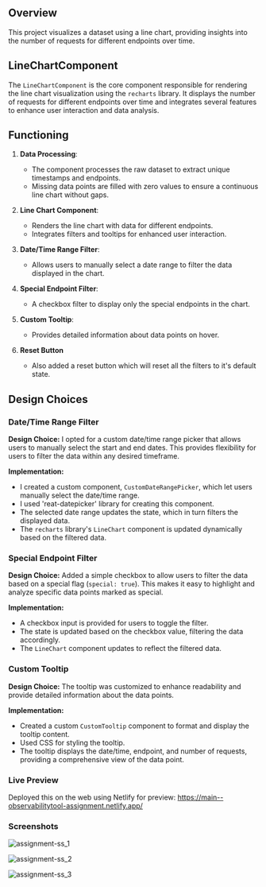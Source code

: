
## Overview

This project visualizes a dataset using a line chart, providing insights into the number of requests for different endpoints over time.

## LineChartComponent

The `LineChartComponent` is the core component responsible for rendering the line chart visualization using the `recharts` library. It displays the number of requests for different endpoints over time and integrates several features to enhance user interaction and data analysis.

## Functioning

1. **Data Processing**:
   - The component processes the raw dataset to extract unique timestamps and endpoints.
   - Missing data points are filled with zero values to ensure a continuous line chart without gaps.

2. **Line Chart Component**:
   - Renders the line chart with data for different endpoints.
   - Integrates filters and tooltips for enhanced user interaction.

3. **Date/Time Range Filter**:
   - Allows users to manually select a date range to filter the data displayed in the chart.

4. **Special Endpoint Filter**:
   - A checkbox filter to display only the special endpoints in the chart.

5. **Custom Tooltip**:
   - Provides detailed information about data points on hover.

6. **Reset Button**
   - Also added a reset button which will reset all the filters to it's default state.


## Design Choices

### Date/Time Range Filter

**Design Choice:**
I opted for a custom date/time range picker that allows users to manually select the start and end dates. This provides flexibility for users to filter the data within any desired timeframe.

**Implementation:**
- I created a custom component, `CustomDateRangePicker`, which let users manually select the date/time range.
- I used 'reat-datepicker' library for creating this component.
- The selected date range updates the state, which in turn filters the displayed data.
- The `recharts` library's `LineChart` component is updated dynamically based on the filtered data.

### Special Endpoint Filter

**Design Choice:**
Added a simple checkbox to allow users to filter the data based on a special flag (`special: true`). This makes it easy to highlight and analyze specific data points marked as special.

**Implementation:**
- A checkbox input is provided for users to toggle the filter.
- The state is updated based on the checkbox value, filtering the data accordingly.
- The `LineChart` component updates to reflect the filtered data.

### Custom Tooltip

**Design Choice:**
The tooltip was customized to enhance readability and provide detailed information about the data points.

**Implementation:**
- Created a custom `CustomTooltip` component to format and display the tooltip content.
- Used CSS for styling the tooltip.
- The tooltip displays the date/time, endpoint, and number of requests, providing a comprehensive view of the data point.

### Live Preview

Deployed this on the web using Netlify for preview:   https://main--observabilitytool-assignment.netlify.app/


### Screenshots

![assignment-ss_1](https://github.com/yogesh-rai/Observability-tool-assignment/assets/69380654/4b769f16-8275-423b-8bba-9a61fa1ceb60)

![assignment-ss_2](https://github.com/yogesh-rai/Observability-tool-assignment/assets/69380654/5dfa7ec9-3fc9-4288-85ac-9b99e63cabe4)

![assignment-ss_3](https://github.com/yogesh-rai/Observability-tool-assignment/assets/69380654/9f2f5c48-db3c-4940-ad13-11c1ac8a6f80)


